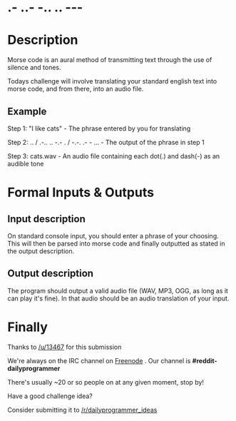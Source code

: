# .- ..- -.. .. ---
<div class="md"><h1>Description</h1>
<p>Morse code is an aural method of transmitting text through the use of silence and tones.</p>
<p>Todays challenge will involve translating your standard english text into morse code, and from there, into an audio file.</p>
<h2>Example</h2>
<p>Step 1: "I like cats" - The phrase entered by you for translating</p>
<p>Step 2: .. / .-.. .. -.- . / -.-. .- - ... - The output of the phrase in step 1</p>
<p>Step 3: cats.wav - An audio file containing each dot(.) and dash(-) as an audible tone</p>
<h1>Formal Inputs &amp; Outputs</h1>
<h2>Input description</h2>
<p>On standard console input, you should enter a phrase of your choosing. This will then be parsed into morse code and finally outputted as stated in the output description.</p>
<h2>Output description</h2>
<p>The program should output a valid audio file (WAV, MP3, OGG, as long as it can play it's fine). In that audio should be an audio translation of your input.</p>
<h1>Finally</h1>
<p>Thanks to <a href="/u/13467">/u/13467</a> for this submission</p>
<p>We're always on the IRC channel on <a href="http://webchat.freenode.net/">Freenode</a> . Our channel is <strong>#reddit-dailyprogrammer</strong></p>
<p>There's usually ~20 or so people on at any given moment, stop by!</p>
<p>Have a good challenge idea?</p>
<p>Consider submitting it to <a href="/r/dailyprogrammer_ideas">/r/dailyprogrammer_ideas</a></p>
</div>
